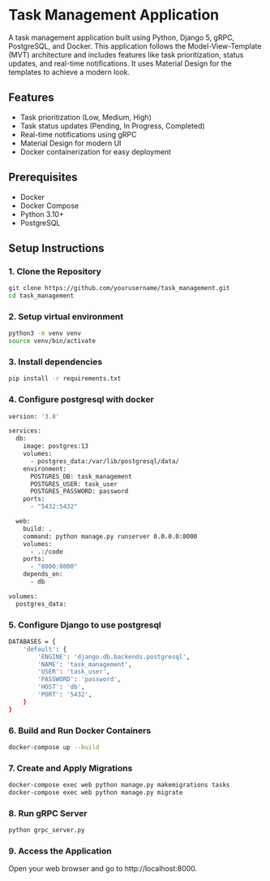 # Task Management Application

A task management application built using Python, Django 5, gRPC, PostgreSQL, and Docker. This application follows the Model-View-Template (MVT) architecture and includes features like task prioritization, status updates, and real-time notifications. It uses Material Design for the templates to achieve a modern look.

## Features

- Task prioritization (Low, Medium, High)
- Task status updates (Pending, In Progress, Completed)
- Real-time notifications using gRPC
- Material Design for modern UI
- Docker containerization for easy deployment

## Prerequisites

- Docker
- Docker Compose
- Python 3.10+
- PostgreSQL

## Setup Instructions

### 1. Clone the Repository

```bash
git clone https://github.com/yourusername/task_management.git
cd task_management
```

### 2. Setup virtual environment

```bash
python3 -m venv venv
source venv/bin/activate
```

### 3. Install dependencies

```bash
pip install -r requirements.txt
```

### 4. Configure postgresql with docker

```bash
version: '3.8'

services:
  db:
    image: postgres:13
    volumes:
      - postgres_data:/var/lib/postgresql/data/
    environment:
      POSTGRES_DB: task_management
      POSTGRES_USER: task_user
      POSTGRES_PASSWORD: password
    ports:
      - "5432:5432"

  web:
    build: .
    command: python manage.py runserver 0.0.0.0:8000
    volumes:
      - .:/code
    ports:
      - "8000:8000"
    depends_on:
      - db

volumes:
  postgres_data:
```

### 5. Configure Django to use postgresql

```bash
DATABASES = {
    'default': {
        'ENGINE': 'django.db.backends.postgresql',
        'NAME': 'task_management',
        'USER': 'task_user',
        'PASSWORD': 'password',
        'HOST': 'db',
        'PORT': '5432',
    }
}
```

### 6. Build and Run Docker Containers

```bash
docker-compose up --build
```

### 7. Create and Apply Migrations

```bash
docker-compose exec web python manage.py makemigrations tasks
docker-compose exec web python manage.py migrate
```

### 8. Run gRPC Server

```bash
python grpc_server.py
```

### 9. Access the Application

Open your web browser and go to http://localhost:8000.
